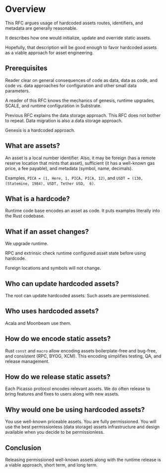 # Overview

This RFC argues usage of hardcoded assets routes, identifiers, and metadata are generally reasonable.  

It describes how one would initialize, update and override static assets.

Hopefully, that description will be good enough to favor hardcoded assets as a viable approach for asset engineering.

## Prerequisites

Reader clear on general consequences of code as data, data as code, and code vs. data approaches for configuration and other small data parameters.

A reader of this RFC knows the mechanics of genesis, runtime upgrades, SCALE, and runtime configuration in Substrate.

Previous RFC explains the data storage approach. This RFC does not bother to repeat. Data migration is also a data storage approach. 

Genesis is a hardcoded approach.

## What are assets?

An asset is a local number identifier. Also, it may be foreign (has a remote reserve location that mints that asset),  sufficient (it has a well-known gas price, a fee payable), and metadata (symbol, name, decimals).

Examples, `PICA = (1, Here, 1, PICA, PICA, 12)`, and `USDT = (130, (Statemine, 1984), USDT, Tether USD,  6)`. 

## What is a hardcode?

Runtime code base encodes an asset as code. It puts examples literally into the Rust codebase.

## What if an asset changes?

We upgrade runtime.

RPC and extrinsic check runtime configured asset state before using 
hardcode.

Foreign locations and symbols will not change.

## Who can update hardcoded assets?

The root can update hardcoded assets. Such assets are permissioned.

## Who uses hardcoded assets?

Acala and Moonbeam use them.

## How do we encode static assets?

Rust `const` and `macro` allow encoding assets boilerplate-free and bug-free, and consistent (RPC, BYOG, XCM). This encoding simplifies testing, QA, and release management.

## How do we release static assets?

Each Picasso protocol encodes relevant assets. We do often release to bring features and fixes to users along with new assets.

## Why would one be using hardcoded assets?

You use well-known priceable assets.
You are fully permissioned.
You will use the best permissionless (data storage) assets infrastructure and design available when you decide to be permissionless.

## Conclusion

Releasing permissioned well-known assets along with the runtime release is a viable approach, short term, and long term.
